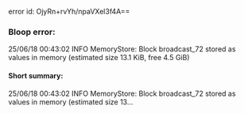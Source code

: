 error id: OjyRn+rvYh/npaVXel3f4A==
### Bloop error:

25/06/18 00:43:02 INFO MemoryStore: Block broadcast_72 stored as values in memory (estimated size 13.1 KiB, free 4.5 GiB)
#### Short summary: 

25/06/18 00:43:02 INFO MemoryStore: Block broadcast_72 stored as values in memory (estimated size 13...